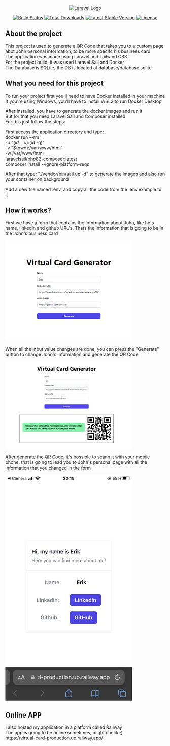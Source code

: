 <p align="center"><a href="https://laravel.com" target="_blank"><img src="https://raw.githubusercontent.com/laravel/art/master/logo-lockup/5%20SVG/2%20CMYK/1%20Full%20Color/laravel-logolockup-cmyk-red.svg" width="400" alt="Laravel Logo"></a></p>

<p align="center">
<a href="https://github.com/laravel/framework/actions"><img src="https://github.com/laravel/framework/workflows/tests/badge.svg" alt="Build Status"></a>
<a href="https://packagist.org/packages/laravel/framework"><img src="https://img.shields.io/packagist/dt/laravel/framework" alt="Total Downloads"></a>
<a href="https://packagist.org/packages/laravel/framework"><img src="https://img.shields.io/packagist/v/laravel/framework" alt="Latest Stable Version"></a>
<a href="https://packagist.org/packages/laravel/framework"><img src="https://img.shields.io/packagist/l/laravel/framework" alt="License"></a>
</p>

## About the project

This project is used to generate a QR Code that takes you to a custom page abot John personal information, to be more specifc his business card<br>
The application was made using Laravel and Tailwind CSS<br>
For the project build, it was used Laravel Sail and Docker<br>
The Database is SQLite, the DB is located at database/database.sqlite

## What you need for this project

To run your project first you'll need to have Docker installed in your machine <br>
If you're using Windows, you'll have to install WSL2 to run Docker Desktop<br>

After installed, you have to generate the docker images and run it<br>
But for that you need Laravel Sail and Composer installed<br>
For this just follow the steps:

First access the application directory and type:<br>
docker run --rm \
-u "$(id -u):$(id -g)" \
-v "$(pwd):/var/www/html" \
-w /var/www/html \
laravelsail/php82-composer:latest \
composer install --ignore-platform-reqs

After that type: "./vendor/bin/sail up -d" to generate the images and also run your container on background

Add a new file named .env, and copy all the code from the .env.example to it

## How it works?

First we have a form that contains the information about John, like he's name, linkedin and github URL's. Thats the information that is going to be in the John's business card

<img src="/public/images/virtual-card-form.png" width="400" alt="form">

When all the input value changes are done, you can press the "Generate" button to change John's information and generate the QR Code

<img src="/public/images/qrcode.png" width="400" alt="qrcode">

After generate the QR Code, it's possible to scann it with your mobile phone, that is going to lead you to John's personal page with all the information that you changed in the form

<img src="/public/images/business-card.jpg" width="400" alt="card">

## Online APP

I also hosted my application in a platform called Railway<br>
The app is going to be online sometimes, might check ;)<br>
https://virtual-card-production.up.railway.app/
